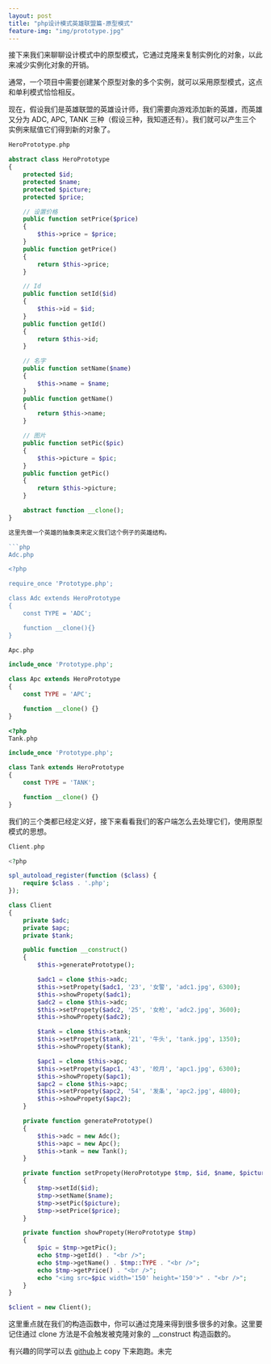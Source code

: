 ```yaml
---
layout: post
title: "php设计模式英雄联盟篇-原型模式"
feature-img: "img/prototype.jpg"
---
```


接下来我们来聊聊设计模式中的原型模式，它通过克隆来复制实例化的对象，以此来减少实例化对象的开销。

通常，一个项目中需要创建某个原型对象的多个实例，就可以采用原型模式，这点和单利模式恰恰相反。

现在，假设我们是英雄联盟的英雄设计师，我们需要向游戏添加新的英雄，而英雄又分为 ADC, APC, TANK 三种（假设三种，我知道还有）。我们就可以产生三个实例来赋值它们得到新的对象了。

```php
HeroPrototype.php

abstract class HeroPrototype
{
    protected $id;
    protected $name;
    protected $picture;
    protected $price;

    // 设置价格
    public function setPrice($price)
    {
        $this->price = $price;
    }
    public function getPrice()
    {
        return $this->price;
    }

    // Id
    public function setId($id)
    {
        $this->id = $id;
    }
    public function getId()
    {
        return $this->id;
    }

    // 名字
    public function setName($name)
    {
        $this->name = $name;
    }
    public function getName()
    {
        return $this->name;
    }

    // 图片
    public function setPic($pic)
    {
        $this->picture = $pic;
    }
    public function getPic()
    {
        return $this->picture;
    }

    abstract function __clone();
}

这里先做一个英雄的抽象类来定义我们这个例子的英雄结构。

```php
Adc.php

<?php

require_once 'Prototype.php';

class Adc extends HeroPrototype
{
    const TYPE = 'ADC';

    function __clone(){}
}
```

```php
Apc.php

include_once 'Prototype.php';

class Apc extends HeroPrototype
{
    const TYPE = 'APC';

    function __clone() {}
}
```

```php
<?php
Tank.php

include_once 'Prototype.php';

class Tank extends HeroPrototype
{
    const TYPE = 'TANK';

    function __clone() {}
}
```

我们的三个类都已经定义好，接下来看看我们的客户端怎么去处理它们，使用原型模式的思想。

```php
Client.php

<?php

spl_autoload_register(function ($class) {
    require $class . '.php';
});

class Client
{
    private $adc;
    private $apc;
    private $tank;

    public function __construct()
    {
        $this->generatePrototype();

        $adc1 = clone $this->adc;
        $this->setPropety($adc1, '23', '女警', 'adc1.jpg', 6300);
        $this->showPropety($adc1);
        $adc2 = clone $this->adc;
        $this->setPropety($adc2, '25', '女枪', 'adc2.jpg', 3600);
        $this->showPropety($adc2);

        $tank = clone $this->tank;
        $this->setPropety($tank, '21', '牛头', 'tank.jpg', 1350);
        $this->showPropety($tank);

        $apc1 = clone $this->apc;
        $this->setPropety($apc1, '43', '皎月', 'apc1.jpg', 6300);
        $this->showPropety($apc1);
        $apc2 = clone $this->apc;
        $this->setPropety($apc2, '54', '发条', 'apc2.jpg', 4800);
        $this->showPropety($apc2);
    }

    private function generatePrototype()
    {
        $this->adc = new Adc();
        $this->apc = new Apc();
        $this->tank = new Tank();
    }

    private function setPropety(HeroPrototype $tmp, $id, $name, $picture, $price)
    {
        $tmp->setId($id);
        $tmp->setName($name);
        $tmp->setPic($picture);
        $tmp->setPrice($price);
    }

    private function showPropety(HeroPrototype $tmp)
    {
        $pic = $tmp->getPic();
        echo $tmp->getId() . "<br />";
        echo $tmp->getName() . $tmp::TYPE . "<br />";
        echo $tmp->getPrice() . "<br />";
        echo "<img src=$pic width='150' height='150'>" . "<br />";
    }
}

$client = new Client();
```

这里重点就在我们的构造函数中，你可以通过克隆来得到很多很多的对象。这里要记住通过 clone 方法是不会触发被克隆对象的 __construct 构造函数的。

有兴趣的同学可以去 [github](https://github.com/RryLee/PrototypePattern-Examle/)上 copy 下来跑跑。未完


